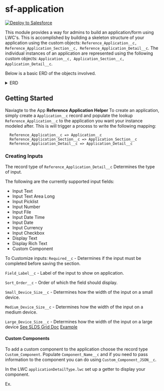 # sf-application

<a href="https://githubsfdeploy.herokuapp.com?owner=effordDev&repo=sf-application">
  <img alt="Deploy to Salesforce"
       src="https://raw.githubusercontent.com/afawcett/githubsfdeploy/master/deploy.png">
</a>

This module provides a way for admins to build an application/form using LWC's. This is accomplished by building a skeleton structure of your application using the custom objects: ```Reference_Application__c, Reference_Application_Section__c, Reference_Application_Detail__c```. The individual instances of an application are represented using the following custom objects: ```Application__c, Application_Section__c, Application_Detail__c```. 

Below is a basic ERD of the objects involved.
<details>
  <summary>
    ERD
  </summary>

  ![image](https://github.com/effordDev/sf-application/assets/36901822/282fcfa4-d1a9-4399-8156-732e263bebbf)
</details>

## Getting Started
Naviagte to the App **Reference Application Helper** To create an application, simply create a ```Application__c``` record and populate the lookup ```Reference_Application__c``` to the application you want your instance modeled after. This is will trigger a process to write the following mapping: 
```
  Reference_Application__c => Application__c
  Reference_Application_Section__c => Application_Section__c
  Reference_Application_Detail__c => Application_Detail__c
```
### Creating Inputs

The record type of ```Reference_Application_Detail__c``` Determines the type of input.

The following are the currently supported input fields:

- Input Text
- Input Text Area Long
- Input Picklist
- Input Number
- Input File
- Input Date Time
- Input Date
- Input Currency
- Input Checkbox
- Display Text
- Display Rich Text
- Custom Component

To Customize inputs:
```Required__c``` - Determines if the input must be completed before saving the section.

```Field_Label__c``` - Label of the input to show on application.

```Sort_Order__c``` - Order of which the field should display.

```Small_Device_Size__c``` - Determines how the width of the input on a small device.

```Medium_Device_Size__c``` - Determines how the width of the input on a medium device.

```Large_Device_Size__c``` - Determines how the width of the input on a large device
[See SLDS Grid Doc](https://www.lightningdesignsystem.com/utilities/grid/)
[Example](https://developer.salesforce.com/docs/component-library/bundle/lightning-layout-item/example/)

#### Custom Components

To add a custom component to the application choose the record type ```Custom_Component```.
Populate ```Component_Name__c``` and if you need to pass information to the component you can do using ```Custom_Component_JSON__c```.

In the LWC ```applicationDetailType.lwc``` set up a getter to display your component.

Ex.



